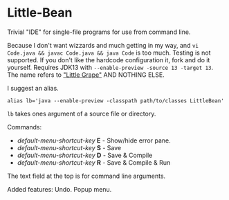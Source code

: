 # Little-Bean
Trivial "IDE" for single-file programs for use from command line.

Because I don't want wizzards and much getting in my way, and `vi Code.java && javac Code.java && java Code` is too much.
Testing is not supported.
If you don't like the hardcode configuration it, fork and do it yourself.
Requires JDK13 with `--enable-preview -source 13 -target 13`.
The name refers to ["Little Grape"](https://www.youtube.com/watch?v=omAv1X6NOKg) AND NOTHING ELSE.

I suggest an alias.

    alias lb='java --enable-preview -classpath path/to/classes LittleBean'

`lb` takes ones argument of a source file or directory.

Commands:

 * *default-menu-shortcut-key* **E** - Show/hide error pane.
 * *default-menu-shortcut-key* **S** - Save
 * *default-menu-shortcut-key* **D** - Save & Compile
 * *default-menu-shortcut-key* **R** - Save & Compile & Run

The text field at the top is for command line arguments.

Added features: Undo. Popup menu.

